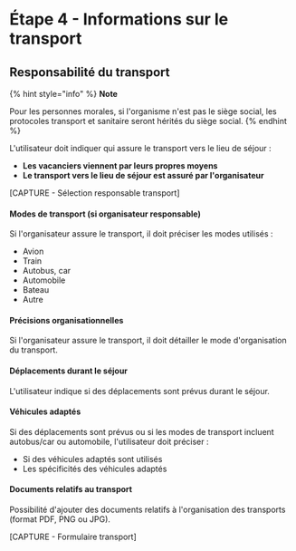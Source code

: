 # Étape 4 - Informations sur le transport

## Responsabilité du transport

{% hint style="info" %}
**Note**

Pour les personnes morales, si l'organisme n'est pas le siège social, les protocoles transport et sanitaire seront hérités du siège social.
{% endhint %}

L'utilisateur doit indiquer qui assure le transport vers le lieu de séjour :

* **Les vacanciers viennent par leurs propres moyens**
* **Le transport vers le lieu de séjour est assuré par l'organisateur**

\[CAPTURE - Sélection responsable transport]

#### Modes de transport (si organisateur responsable)

Si l'organisateur assure le transport, il doit préciser les modes utilisés :

* Avion
* Train
* Autobus, car
* Automobile
* Bateau
* Autre

#### Précisions organisationnelles

Si l'organisateur assure le transport, il doit détailler le mode d'organisation du transport.

#### Déplacements durant le séjour

L'utilisateur indique si des déplacements sont prévus durant le séjour.

#### Véhicules adaptés

Si des déplacements sont prévus ou si les modes de transport incluent autobus/car ou automobile, l'utilisateur doit préciser :

* Si des véhicules adaptés sont utilisés
* Les spécificités des véhicules adaptés

#### Documents relatifs au transport

Possibilité d'ajouter des documents relatifs à l'organisation des transports (format PDF, PNG ou JPG).

\[CAPTURE - Formulaire transport]
